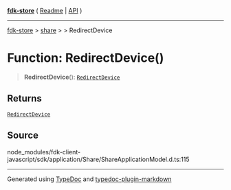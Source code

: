 [**fdk-store**](../../../README.md) ( [Readme](../../../README.md) \| [API](../../../API.md) )

---

[fdk-store](../../../API.md) > [share](../../README.md) > [<internal>](../README.md) > RedirectDevice

# Function: RedirectDevice()

> **RedirectDevice**(): [`RedirectDevice`](../type-aliases/type-alias.RedirectDevice.md)

## Returns

[`RedirectDevice`](../type-aliases/type-alias.RedirectDevice.md)

## Source

node_modules/fdk-client-javascript/sdk/application/Share/ShareApplicationModel.d.ts:115

---

Generated using [TypeDoc](https://typedoc.org/) and [typedoc-plugin-markdown](https://www.npmjs.com/package/typedoc-plugin-markdown)
